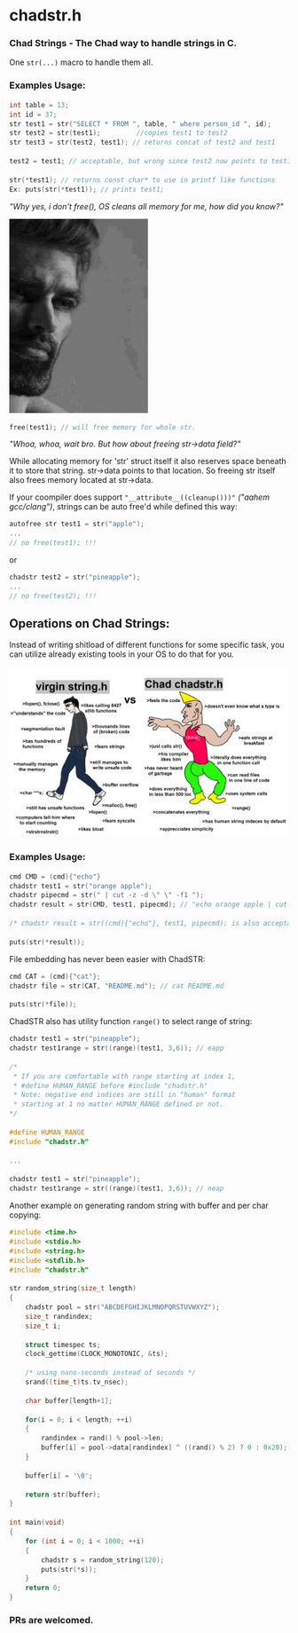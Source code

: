 # chadstr.h
### Chad Strings - The Chad way to handle strings in C.

One ```str(...)``` macro to handle them all.

### Examples Usage:
```c
int table = 13;
int id = 37; 
str test1 = str("SELECT * FROM ", table, " where person_id ", id);
str test2 = str(test1);         //copies test1 to test2
str test3 = str(test2, test1); // returns concat of test2 and test1

test2 = test1; // acceptable, but wrong since test2 now points to test1 not copies it.

str(*test1); // returns const char* to use in printf like functions
Ex: puts(str(*test1)); // prints test1;
```
*"Why yes, i don't free(), OS cleans all memory for me, how did you know?"*

<p>
  <img src="gc.gif" alt="animated" width="250" height="350" />
</p>

```c
free(test1); // will free memory for whole str.
```
*"Whoa, whoa, wait bro. But how about freeing str->data field?"*

While allocating memory for 'str' struct itself it also reserves space beneath it to store that string.
str->data points to that location. So freeing str itself also frees memory located at str->data.

If your coompiler does support ```"__attribute__((cleanup()))"``` *("aahem gcc/clang")*, strings can be auto free'd while defined this way:
```c
autofree str test1 = str("apple");
...
// no free(test1); !!!
```
or
```c
chadstr test2 = str("pineapple");
...
// no free(test2); !!!
```
## Operations on Chad Strings:
Instead of writing shitload of different functions for some specific task, you can utilize already existing tools in your OS to do that for you.

<p>
  <img src="meme.png" />
</p>

### Examples Usage:
```c
cmd CMD = (cmd){"echo"}
chadstr test1 = str("orange apple");
chadstr pipecmd = str(" | cut -z -d \" \" -f1 "); 
chadstr result = str(CMD, test1, pipecmd); // "echo orange apple | cut -z -d " " -f1" as you would do in shell

/* chadstr result = str((cmd){"echo"}, test1, pipecmd); is also acceptable */

puts(str(*result));
```
File embedding has never been easier with ChadSTR:
```c
cmd CAT = (cmd){"cat"};
chadstr file = str(CAT, "README.md"); // cat README.md

puts(str(*file));
```
ChadSTR also has utility function ```range()``` to select range of string:

```c
chadstr test1 = str("pineapple"); 
chadstr test1range = str((range)(test1, 3,6)); // eapp

/*
 * If you are comfortable with range starting at index 1,
 * #define HUMAN_RANGE before #include "chadstr.h"
 * Note: negative end indices are still in "human" format 
 * starting at 1 no matter HUMAN_RANGE defined or not.
*/

#define HUMAN_RANGE
#include "chadstr.h"

...

chadstr test1 = str("pineapple"); 
chadstr test1range = str((range)(test1, 3,6)); // neap

```
Another example on generating random string with buffer and per char copying:
```c
#include <time.h>
#include <stdio.h>
#include <string.h>
#include <stdlib.h>
#include "chadstr.h"

str random_string(size_t length)
{
    chadstr pool = str("ABCDEFGHIJKLMNOPQRSTUVWXYZ");
    size_t randindex;
    size_t i;

    struct timespec ts;
    clock_gettime(CLOCK_MONOTONIC, &ts);

    /* using nano-seconds instead of seconds */
    srand((time_t)ts.tv_nsec);

    char buffer[length+1];

    for(i = 0; i < length; ++i)
    {
        randindex = rand() % pool->len;
        buffer[i] = pool->data[randindex] ^ ((rand() % 2) ? 0 : 0x20);  
    }

    buffer[i] = '\0';

    return str(buffer);
}

int main(void)
{
    for (int i = 0; i < 1000; ++i)
    {
        chadstr s = random_string(120);
        puts(str(*s));
    }
    return 0;
}
```

### PRs are welcomed.
